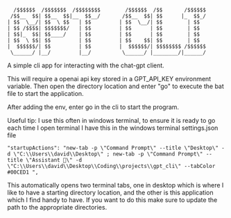       /$$$$$$  /$$$$$$$  /$$$$$$$$        /$$$$$$  /$$       /$$$$$$
     /$$__  $$| $$__  $$|__  $$__/       /$$__  $$| $$      |_  $$_/
    | $$  \__/| $$  \ $$   | $$         | $$  \__/| $$        | $$
    | $$ /$$$$| $$$$$$$/   | $$         | $$      | $$        | $$
    | $$|_  $$| $$____/    | $$         | $$      | $$        | $$
    | $$  \ $$| $$         | $$         | $$    $$| $$        | $$
    |  $$$$$$/| $$         | $$         |  $$$$$$/| $$$$$$$$ /$$$$$$
     \______/ |__/         |__/          \______/ |________/|______/

A simple cli app for interacting with the chat-gpt client.

This will require a openai api key stored in a GPT_API_KEY environment variable.
Then open the directory location and enter "go" to execute the bat file to start the application.

After adding the env, enter go in the cli to start the program.

Useful tip: I use this often in windows terminal, to ensure it is ready to go each time I open terminal I have this in the windows terminal settings.json file

    "startupActions": "new-tab -p \"Command Prompt\" --title \"Desktop\" -d \"C:\\Users\\david\\Desktop\" ; new-tab -p \"Command Prompt\" --title \"Assistant 🤖\" -d \"C:\\Users\\david\\Desktop\\Coding\\projects\\gpt_cli\" --tabColor #00CED1 ",

This automatically opens two terminal tabs, one in desktop which is where I like to have a starting directory location, and the other is this application which I find handy to have.
If you want to do this make sure to update the path to the appropriate directories.
